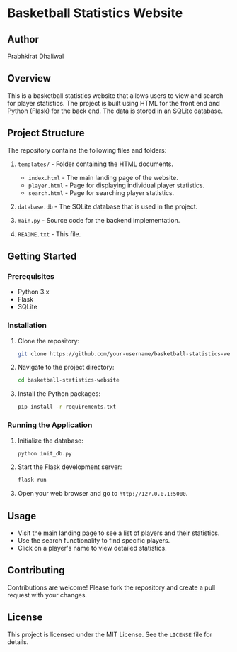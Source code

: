 # Basketball Statistics Website

## Author
Prabhkirat Dhaliwal

## Overview
This is a basketball statistics website that allows users to view and search for player statistics. The project is built using HTML for the front end and Python (Flask) for the back end. The data is stored in an SQLite database.

## Project Structure

The repository contains the following files and folders:

1. `templates/` - Folder containing the HTML documents.
    - `index.html` - The main landing page of the website.
    - `player.html` - Page for displaying individual player statistics.
    - `search.html` - Page for searching player statistics.

2. `database.db` - The SQLite database that is used in the project.

3. `main.py` - Source code for the backend implementation.

4. `README.txt` - This file.

## Getting Started

### Prerequisites
- Python 3.x
- Flask
- SQLite

### Installation

1. Clone the repository:
    ```bash
    git clone https://github.com/your-username/basketball-statistics-website.git
    ```

2. Navigate to the project directory:
    ```bash
    cd basketball-statistics-website
    ```

3. Install the Python packages:
    ```bash
    pip install -r requirements.txt
    ```

### Running the Application

1. Initialize the database:
    ```bash
    python init_db.py
    ```

2. Start the Flask development server:
    ```bash
    flask run
    ```

3. Open your web browser and go to `http://127.0.0.1:5000`.

## Usage

- Visit the main landing page to see a list of players and their statistics.
- Use the search functionality to find specific players.
- Click on a player's name to view detailed statistics.

## Contributing

Contributions are welcome! Please fork the repository and create a pull request with your changes.

## License

This project is licensed under the MIT License. See the `LICENSE` file for details.
